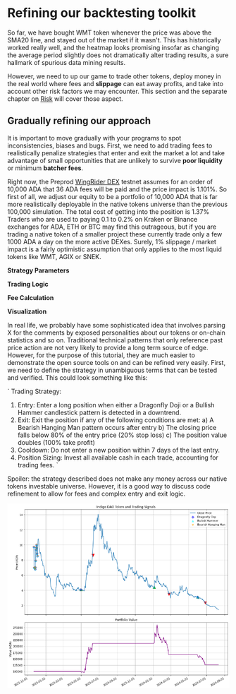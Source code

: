 # Refining our backtesting toolkit

So far, we have bought WMT token whenever the price was above the SMA20 line, and stayed out of the market if it wasn't. This has historically worked really well, and the heatmap looks promising insofar as changing the average period slightly does not dramatically alter trading results, a sure hallmark of spurious data mining results.

However, we need to up our game to trade other tokens, deploy money in the real world where fees and **slippage** can eat away profits, and take into account other risk factors we may encounter. This section and the separate chapter on [Risk](https://github.com/Sapient-Predictive-Analytics/dataportal/blob/main/risk/risk.md) will cover those aspect.

## Gradually refining our approach
It is important to move gradually with your programs to spot inconsistencies, biases and bugs. First, we need to add trading fees to realistically penalize strategies that enter and exit the market a lot and take advantage of small opportunities that are unlikely to survive **poor liquidity** or minimum **batcher fees**.

Right now, the Preprod [WingRider DEX](https://app.preprod.wingriders.com/swap) testnet assumes for an order of 10,000 ADA that 36 ADA fees will be paid and the price impact is 1.101%. So first of all, we adjust our equity to be a portfolio of 10,000 ADA that is far more realistically deployable in the native tokens universe than the previous 100,000 simulation. The total cost of getting into the position is 1.37% Traders who are used to paying 0.1 to 0.2% on Kraken or Binance exchanges for ADA, ETH or BTC may find this outrageous, but if you are trading a native token of a smaller project these currently trade only a few 1000 ADA a day on the more active DEXes. Surely, 1% slippage / market impact is a fairly optimistic assumption that only applies to the most liquid tokens like WMT, AGIX or SNEK.


**Strategy Parameters**


**Trading Logic**



**Fee Calculation**


**Visualization**


In real life, we probably have some sophisticated idea that involves parsing X for the comments by exposed personalities about our tokens or on-chain statistics and so on. Traditional technical patterns that only reference past price action are not very likely to provide a long term source of edge. However, for the purpose of this tutorial, they are much easier to demonstrate the open source tools on and can be refined very easily. First, we need to define the strategy in unambiguous terms that can be tested and verified. This could look something like this:

`
Trading Strategy:
1. Entry: Enter a long position when either a Dragonfly Doji or a Bullish Hammer candlestick pattern is detected in a downtrend.
2. Exit: Exit the position if any of the following conditions are met:
   a) A Bearish Hanging Man pattern occurs after entry
   b) The closing price falls below 80% of the entry price (20% stop loss)
   c) The position value doubles (100% take profit)
3. Cooldown: Do not enter a new position within 7 days of the last entry.
4. Position Sizing: Invest all available cash in each trade, accounting for trading fees.
`

Spoiler: the strategy described does not make any money across our native tokens investable universe. However, it is a good way to discuss code refinement to allow for fees and complex entry and exit logic.

![Dragonfly](https://github.com/Sapient-Predictive-Analytics/dataportal/blob/main/backtesting/DragonflyCandles.png)
